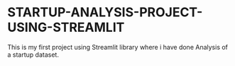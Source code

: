 # STARTUP-ANALYSIS-PROJECT-USING-STREAMLIT
This is my first project using Streamlit library where i have done Analysis of a startup dataset.
